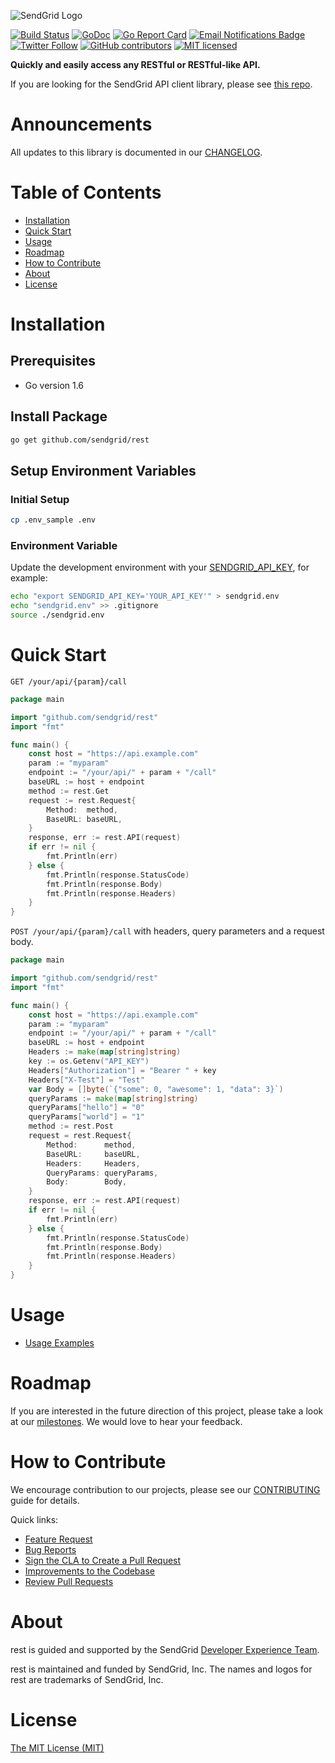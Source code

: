 ![SendGrid Logo](https://uiux.s3.amazonaws.com/2016-logos/email-logo%402x.png)

[![Build Status](https://travis-ci.org/sendgrid/rest.svg?branch=master)](https://travis-ci.org/sendgrid/rest)
[![GoDoc](https://godoc.org/github.com/sendgrid/rest?status.png)](http://godoc.org/github.com/sendgrid/rest)
[![Go Report Card](https://goreportcard.com/badge/github.com/sendgrid/rest)](https://goreportcard.com/report/github.com/sendgrid/rest)
[![Email Notifications Badge](https://dx.sendgrid.com/badge/go)](https://dx.sendgrid.com/newsletter/go)
[![Twitter Follow](https://img.shields.io/twitter/follow/sendgrid.svg?style=social&label=Follow)](https://twitter.com/sendgrid)
[![GitHub contributors](https://img.shields.io/github/contributors/sendgrid/rest.svg)](https://github.com/sendgrid/rest/graphs/contributors)
[![MIT licensed](https://img.shields.io/badge/license-MIT-blue.svg)](./LICENSE.txt)

**Quickly and easily access any RESTful or RESTful-like API.**

If you are looking for the SendGrid API client library, please see [this repo](https://github.com/sendgrid/sendgrid-go).

# Announcements

All updates to this library is documented in our [CHANGELOG](https://github.com/sendgrid/rest/blob/master/CHANGELOG.md).

# Table of Contents
- [Installation](#installation)
- [Quick Start](#quick-start)
- [Usage](#usage)
- [Roadmap](#roadmap)
- [How to Contribute](#contribute)
- [About](#about)
- [License](#license)

<a name="installation"></a>
# Installation

## Prerequisites

- Go version 1.6

## Install Package

```bash
go get github.com/sendgrid/rest
```

## Setup Environment Variables

### Initial Setup

```bash
cp .env_sample .env
```

### Environment Variable

Update the development environment with your [SENDGRID_API_KEY](https://app.sendgrid.com/settings/api_keys), for example:

```bash
echo "export SENDGRID_API_KEY='YOUR_API_KEY'" > sendgrid.env
echo "sendgrid.env" >> .gitignore
source ./sendgrid.env
```

<a name="quick-start"></a>
# Quick Start

`GET /your/api/{param}/call`

```go
package main

import "github.com/sendgrid/rest"
import "fmt"

func main() {
	const host = "https://api.example.com"
	param := "myparam"
	endpoint := "/your/api/" + param + "/call"
	baseURL := host + endpoint
	method := rest.Get
	request := rest.Request{
		Method:  method,
		BaseURL: baseURL,
	}
	response, err := rest.API(request)
	if err != nil {
		fmt.Println(err)
	} else {
		fmt.Println(response.StatusCode)
		fmt.Println(response.Body)
		fmt.Println(response.Headers)
	}
}
```

`POST /your/api/{param}/call` with headers, query parameters and a request body.

```go
package main

import "github.com/sendgrid/rest"
import "fmt"

func main() {
	const host = "https://api.example.com"
	param := "myparam"
	endpoint := "/your/api/" + param + "/call"
	baseURL := host + endpoint
	Headers := make(map[string]string)
	key := os.Getenv("API_KEY")
	Headers["Authorization"] = "Bearer " + key
	Headers["X-Test"] = "Test"
	var Body = []byte(`{"some": 0, "awesome": 1, "data": 3}`)
	queryParams := make(map[string]string)
	queryParams["hello"] = "0"
	queryParams["world"] = "1"
	method := rest.Post
	request = rest.Request{
		Method:      method,
		BaseURL:     baseURL,
		Headers:     Headers,
		QueryParams: queryParams,
		Body:        Body,
	}
	response, err := rest.API(request)
	if err != nil {
		fmt.Println(err)
	} else {
		fmt.Println(response.StatusCode)
		fmt.Println(response.Body)
		fmt.Println(response.Headers)
	}
}
```

<a name="usage"></a>
# Usage

- [Usage Examples](USAGE.md)

<a name="roadmap"></a>
# Roadmap

If you are interested in the future direction of this project, please take a look at our [milestones](https://github.com/sendgrid/rest/milestones). We would love to hear your feedback.

<a name="contribute"></a>
# How to Contribute

We encourage contribution to our projects, please see our [CONTRIBUTING](https://github.com/sendgrid/rest/blob/master/CONTRIBUTING.md) guide for details.

Quick links:

- [Feature Request](https://github.com/sendgrid/rest/blob/master/CONTRIBUTING.md#feature-request)
- [Bug Reports](https://github.com/sendgrid/rest/blob/master/CONTRIBUTING.md#submit-a-bug-report)
- [Sign the CLA to Create a Pull Request](https://github.com/sendgrid/rest/blob/master/CONTRIBUTING.md#cla)
- [Improvements to the Codebase](https://github.com/sendgrid/rest/blob/master/CONTRIBUTING.md#improvements-to-the-codebase)
- [Review Pull Requests](https://github.com/sendgrid/rest/blob/master/CONTRIBUTING.md#code-reviews)

<a name="about"></a>
# About

rest is guided and supported by the SendGrid [Developer Experience Team](mailto:dx@sendgrid.com).

rest is maintained and funded by SendGrid, Inc. The names and logos for rest are trademarks of SendGrid, Inc.

<a name="license"></a>
# License
[The MIT License (MIT)](LICENSE.txt)
